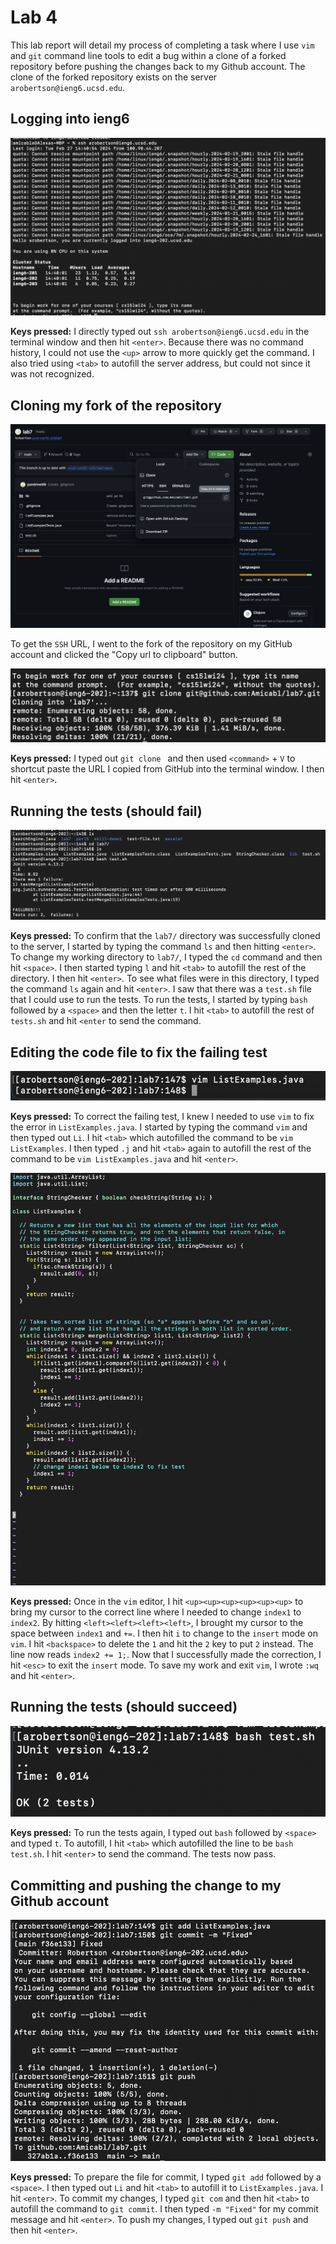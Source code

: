 # Lab 4

This lab report will detail my process of completing a task where I use `vim` and `git` command line tools to edit a bug within a clone of a forked repository before pushing the changes back to my Github account. The clone of the forked repository exists on the server `arobertson@ieng6.ucsd.edu`. 

## Logging into ieng6

![Image](Step1.png)

**Keys pressed:** I directly typed out `ssh arobertson@ieng6.ucsd.edu` in the terminal window and then hit `<enter>`. Because there was no command history, I could not use the `<up>` arrow to more quickly get the command. I also tried using `<tab>` to autofill the server address, but could not since it was not recognized. 

## Cloning my fork of the repository 

![Image](Step2_1.png)

To get the `SSH` URL, I went to the fork of the repository on my GitHub account and clicked the "Copy url to clipboard" button.

![Image](Step2_2.png)

**Keys pressed:** I typed out `git clone ` and then used `<command>` + `V` to shortcut paste the URL I copied from GitHub into the terminal window. I then hit `<enter>`.

## Running the tests (should fail)

![Image](Step3.png)

**Keys pressed:** To confirm that the `lab7/` directory was successfully cloned to the server, I started by typing the command `ls` and then hitting `<enter>`. To change my working directory to `lab7/`, I typed the `cd` command and then hit `<space>`. I then started typing `l` and hit `<tab>` to autofill the rest of the directory. I then hit `<enter>`. To see what files were in this directory, I typed the command `ls` again and hit `<enter>`. I saw that there was a `test.sh` file that I could use to run the tests. To run the tests, I started by typing `bash` followed by a `<space>` and then the letter `t`. I hit `<tab>` to autofill the rest of `tests.sh` and hit `<enter` to send the command.

## Editing the code file to fix the failing test

![Image](Step4_1.png)

**Keys pressed:** To correct the failing test, I knew I needed to use `vim` to fix the error in `ListExamples.java`. I started by typing the command `vim` and then typed out `Li`. I hit `<tab>` which autofilled the command to be `vim ListExamples`. I then typed `.j` and hit `<tab>` again to autofill the rest of the command to be `vim ListExamples.java` and hit `<enter>`. 

![Image](Step4_2.png)

**Keys pressed:** Once in the `vim` editor, I hit `<up><up><up><up><up><up>` to bring my cursor to the correct line where I needed to change `index1` to `index2`. By hitting `<left><left><left><left>`, I brought my cursor to the space between `index1` and `+=`. I then hit `i` to change to the `insert` mode on `vim`. I hit `<backspace>` to delete the `1` and hit the `2` key to put `2` instead. The line now reads `index2 += 1;`. Now that I successfully made the correction, I hit `<esc>` to exit the `insert` mode. To save my work and exit `vim`, I wrote `:wq` and hit `<enter>`.

## Running the tests (should succeed)

![Image](Step5.png)

**Keys pressed:** To run the tests again, I typed out `bash` followed by `<space>` and typed `t`. To autofill, I hit `<tab>` which autofilled the line to be `bash test.sh`. I hit `<enter>` to send the command. The tests now pass.

## Committing and pushing the change to my Github account

![Image](Step6.png)

**Keys pressed:** To prepare the file for commit, I typed `git add` followed by a `<space>`. I then typed out `Li` and hit `<tab>` to autofill it to `ListExamples.java`. I hit `<enter>`. To commit my changes, I typed `git com` and then hit `<tab>` to autofill the command to `git commit`. I then typed `-m "Fixed"` for my commit message and hit `<enter>`. To push my changes, I typed out `git push` and then hit `<enter>`.

